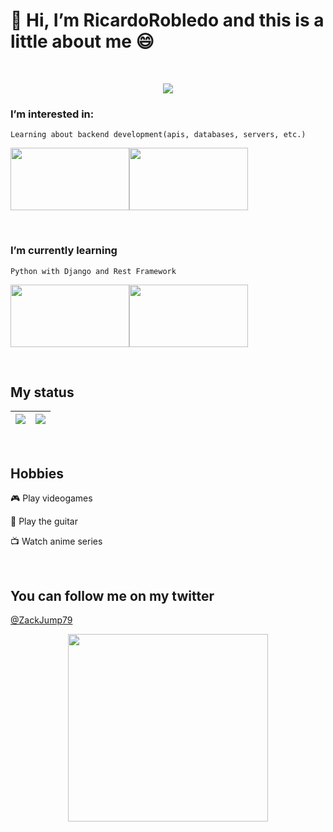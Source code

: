 # 👋 Hi, I’m RicardoRobledo and this is a little about me :smile:


<br>


<p align="center">
    <image align="center" src="https://thumbs.gfycat.com/MenacingGloomyEnglishpointer-max-1mb.gif">
</p>


<h3>I’m interested in:</h3>

    Learning about backend development(apis, databases, servers, etc.)

<image src="https://www.datocms-assets.com/14946/1627286560-sql-databases.png?auto=format" width="190px" height="100px"><image src="https://webkul.com/wp-content/uploads/2021/06/api-development.png" width="190px" height="100px">
    

  
<br>


<h3>I’m currently learning</h3>

    Python with Django and Rest Framework

<image padding-left="400px" src="https://justcodeit.io/wp-content/uploads/2014/04/Python-y-django.jpg" width="190px" height="100px"><image src="https://res.cloudinary.com/practicaldev/image/fetch/s--ctBA295_--/c_imagga_scale,f_auto,fl_progressive,h_900,q_auto,w_1600/https://dev-to-uploads.s3.amazonaws.com/uploads/articles/7j1b893tt6veqjvyr2ye.png" width="190px" height="100px">


<br>

## My status

| <img src="https://github-readme-stats.vercel.app/api?username=RicardoRobledo&show_icons=true&theme=radical"> | <img src="https://github-readme-stats.vercel.app/api/top-langs/?username=RicardoRobledo&show_icons=true&theme=radical&layout=compact"> |
| ------------- | ------------- |


<br>
    
    
## Hobbies
🎮 Play videogames

🎸 Play the guitar

📺 Watch anime series
    

<br>
    

## You can follow me on my twitter
[@ZackJump79](https://twitter.com/Zackjump79)

    
<p align="center">
    <image align="center" width="320px" height="300px" src="https://64.media.tumblr.com/029fbf1932ff45003177f6e77674ee2f/tumblr_mvp91gRaie1qbaj5no1_500.gifv">
</p>

<!---
RicardoRobledo/RicardoRobledo is a ✨ special ✨ repository because its `README.md` (this file) appears on your GitHub profile.
You can click the Preview link to take a look at your changes.
--->
